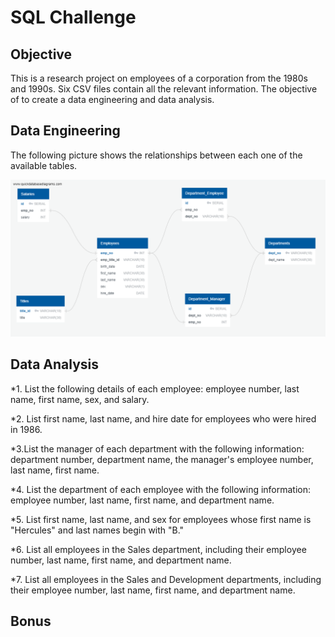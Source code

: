# SQL Challenge

## Objective
This is a research project on employees of a corporation from the 1980s and 1990s. Six CSV files contain all the relevant information. The objective of to create a data engineering and data analysis.

## Data Engineering
The following picture shows the relationships between each one of the available tables.

![Figure1](EmployeeSQL/ERD_Diagram.png)


## Data Analysis
*1. List the following details of each employee: employee number, last name, first name, sex, and salary.


*2. List first name, last name, and hire date for employees who were hired in 1986.


*3.List the manager of each department with the following information: department number, department name, the manager's employee number, last name, first name.


*4. List the department of each employee with the following information: employee number, last name, first name, and department name.


*5. List first name, last name, and sex for employees whose first name is "Hercules" and last names begin with "B."


*6. List all employees in the Sales department, including their employee number, last name, first name, and department name.


*7. List all employees in the Sales and Development departments, including their employee number, last name, first name, and department name.



## Bonus
